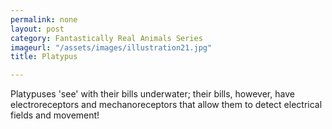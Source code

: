 ```yaml
---
permalink: none
layout: post
category: Fantastically Real Animals Series
imageurl: "/assets/images/illustration21.jpg"
title: Platypus

---
```


Platypuses 'see' with their bills underwater; their bills, however, have electroreceptors and mechanoreceptors that allow them to detect electrical fields and movement!
